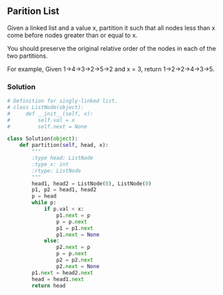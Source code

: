 ## Parition List

Given a linked list and a value x, partition it such that all nodes less than x come before nodes greater than or equal to x.

You should preserve the original relative order of the nodes in each of the two partitions.

For example,
Given 1->4->3->2->5->2 and x = 3,
return 1->2->2->4->3->5.

### Solution

```python
# Definition for singly-linked list.
# class ListNode(object):
#     def __init__(self, x):
#         self.val = x
#         self.next = None

class Solution(object):
    def partition(self, head, x):
        """
        :type head: ListNode
        :type x: int
        :rtype: ListNode
        """
        head1, head2 = ListNode(0), ListNode(0)
        p1, p2 = head1, head2
        p = head
        while p:
            if p.val < x:
                p1.next = p
                p = p.next
                p1 = p1.next
                p1.next = None
            else:
                p2.next = p
                p = p.next
                p2 = p2.next
                p2.next = None
        p1.next = head2.next
        head = head1.next
        return head

```
